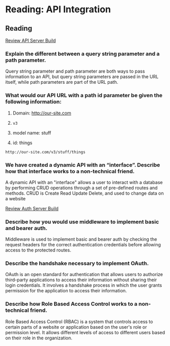 <!-- @format -->

# Reading: API Integration

## Reading

[Review API Server Build](https://codefellows.github.io/code-401-javascript-guide/curriculum/apps-and-libraries/api-server/)

### Explain the different between a query string parameter and a path parameter.

Query string parameter and path parameter are both ways to pass information to an API, but query string parameters are passed in the URL itself, while path parameters are part of the URL path.

### What would our API URL with a path id parameter be given the following information:

1. Domain: http://our-site.com

2. `v3`

3. model name: stuff

4. id: things

`http://our-site.com/v3/stuff/things`

### We have created a dynamic API with an “interface”. Describe how that interface works to a non-technical friend.

A dynamic API with an "interface" allows a user to interact with a database by performing CRUD operations through a set of pre-defined routes and methods.
CRUD is Create Read Update Delete, and used to change data on a website

[Review Auth Server Build](https://codefellows.github.io/code-401-javascript-guide/curriculum/apps-and-libraries/auth-server/)

### Describe how you would use middleware to implement basic and bearer auth.

Middleware is used to implement basic and bearer auth by checking the request headers for the correct authentication credentials before allowing access to the protected routes.

### Describe the handshake necessary to implement OAuth.

OAuth is an open standard for authentication that allows users to authorize third-party applications to access their information without sharing their login credentials. It involves a handshake process in which the user grants permission for the application to access their information.

### Describe how Role Based Access Control works to a non-technical friend.

Role Based Access Control (RBAC) is a system that controls access to certain parts of a website or application based on the user's role or permission level. It allows different levels of access to different users based on their role in the organization.
